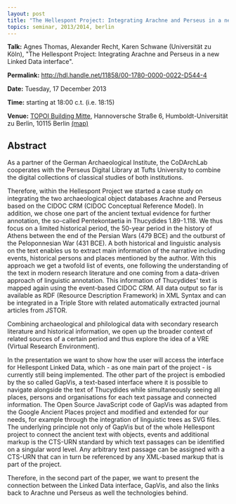 ```yaml
---
layout: post
title: "The Hellespont Project: Integrating Arachne and Perseus in a new Linked Data interface"
topics: seminar, 2013/2014, berlin
---
```


**Talk:** Agnes Thomas, Alexander Recht, Karen Schwane (Universität zu Köln), "The Hellespont Project: Integrating Arachne and Perseus in a new Linked Data interface".

**Permalink:** <http://hdl.handle.net/11858/00-1780-0000-0022-D544-4>

**Date:** Tuesday, 17 December 2013

**Time:** starting at 18:00 c.t. (i.e. 18:15)

**Venue:** [TOPOI Building Mitte](http://www.topoi.org/buildings/), Hannoversche Straße 6, Humboldt-Universität zu Berlin, 10115 Berlin [(map)](http://maps.google.de/maps?f=q&source=s_q&hl=de&geocode=&q=berlin+hannoversche+stra%C3%9Fe+6&sll=51.151786,10.415039&sspn=24.62582,42.626953&ie=UTF8&t=h&z=16&iwloc=A)

## Abstract

As a partner of the German Archaeological Institute, the CoDArchLab cooperates with the Perseus Digital Library at Tufts University to combine the digital collections of classical studies of both institutions.

Therefore, within the Hellespont Project we started a case study on integrating the two archaeological object databases Arachne and Perseus based on the CIDOC CRM (CIDOC Conceptual Reference Model). In addition, we chose one part of the ancient textual evidence for further annotation, the so-called Pentekontaetia in Thucydides 1.89-1.118. We thus focus on a limited historical period, the 50-year period in the history of Athens between the end of the Persian Wars (479 BCE) and the outburst of the Peloponnesian War (431 BCE). A both historical and linguistic analysis on the text enables us to extract main information of the narrative including events, historical persons and places mentioned by the author. With this approach we get a twofold list of events, one following the understanding of the text in modern research literature and one coming from a data-driven approach of linguistic annotation. This information of Thucydides' text is mapped again using the event-based CIDOC CRM. All data output so far is available as RDF (Resource Description Framework) in XML Syntax and can be integrated in a Triple Store with related automatically extracted journal articles from JSTOR.

Combining archaeological and philological data with secondary research literature and historical information, we open up the broader context of related sources of a certain period and thus explore the idea of a VRE (Virtual Research Environment).

In the presentation we want to show how the user will access the interface for Hellespont Linked Data, which - as one main part of the project - is currently still being implemented. The other part of the project is embodied by the so called GapVis, a text-based interface where it is possible to navigate alongside the text of Thucydides while simultaneously seeing all places, persons and organisations for each text passage and connected information. The Open Source JavaScript code of GapVis was adapted from the Google Ancient Places project and modified and extended for our needs, for example through the integration of linguistic trees as SVG files. The underlying principle not only of GapVis but of the whole Hellespont project to connect the ancient text with objects, events and additional markup is the CTS-URN standard by which text passages can be identified on a singular word level. Any arbitrary text passage can be assigned with a CTS-URN that can in turn be referenced by any XML-based markup that is part of the project.

Therefore, in the second part of the paper, we want to present the connection between the Linked Data interface, GapVis, and also the links back to Arachne und Perseus as well the technologies behind.